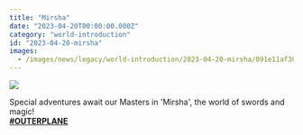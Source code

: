 ```yaml
---
title: "Mirsha"
date: "2023-04-20T00:00:00.000Z"
category: "world-introduction"
id: "2023-04-20-mirsha"
images:
  - /images/news/legacy/world-introduction/2023-04-20-mirsha/091e11af385f4c1ab794e0d2c2cf5f31_002.webp
---
```


![](/images/news/legacy/world-introduction/2023-04-20-mirsha/091e11af385f4c1ab794e0d2c2cf5f31_002.webp)

  
Special adventures await our Masters in 'Mirsha', the world of swords and magic!  
[**#OUTERPLANE**](/)
